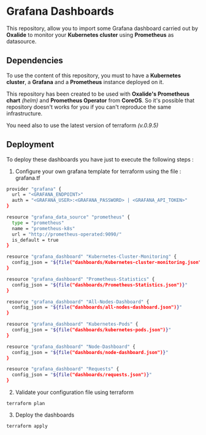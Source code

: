 # Grafana Dashboards

This repository, allow you to import some Grafana dashboard carried out by **Oxalide** to monitor your **Kubernetes cluster** using **Prometheus** as datasource.

## Dependencies

To use the content of this repository, you must to have a **Kubernetes cluster**, a **Grafana** and a **Prometheus** instance deployed on it.

This repository has been created to be used with **Oxalide's Prometheus chart** _(helm)_ and **Prometheus Operator** from **CoreOS**. So it's possible that repository doesn't works for you if you can't reproduce the same infrastructure.

You need also to use the latest version of terraform _(v.0.9.5)_

## Deployment

To deploy these dashboards you have just to execute the following steps :

1. Configure your own grafana template for terraform using the file : grafana.tf
```bash
provider "grafana" {
  url = "<GRAFANA_ENDPOINT>"
  auth = "<GRAFANA_USER>:<GRAFANA_PASSWORD> | <GRAFANA_API_TOKEN>"
}

resource "grafana_data_source" "prometheus" {
  type = "prometheus"
  name = "prometheus-k8s"
  url = "http://prometheus-operated:9090/"
  is_default = true
}

resource "grafana_dashboard" "Kubernetes-Cluster-Monitoring" {
  config_json = "${file("dashboards/Kubernetes-cluster-monitoring.json")}"
}

resource "grafana_dashboard" "Prometheus-Statistics" {
  config_json = "${file("dashboards/Prometheus-Statistics.json")}"
}

resource "grafana_dashboard" "All-Nodes-Dashboard" {
  config_json = "${file("dashboards/all-nodes-dashboard.json")}"
}

resource "grafana_dashboard" "Kubernetes-Pods" {
  config_json = "${file("dashboards/kubernetes-pods.json")}"
}

resource "grafana_dashboard" "Node-Dashboard" {
  config_json = "${file("dashboards/node-dashboard.json")}"
}

resource "grafana_dashboard" "Requests" {
  config_json = "${file("dashboards/requests.json")}"
}
```

2. Validate your configuration file using terraform

```
terraform plan
```

3. Deploy the dashboards
```
terraform apply
```

